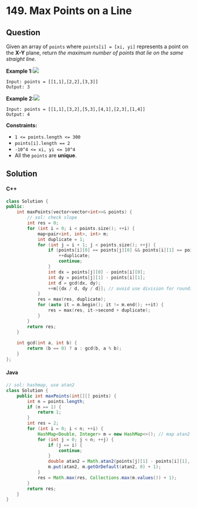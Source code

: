 # 149. Max Points on a Line

## Question

Given an array of `points` where `points[i] = [xi, yi]` represents a point on the **X-Y** plane, return _the maximum number of points that lie on the same straight line_.

**Example 1:**![](https://assets.leetcode.com/uploads/2021/02/25/plane1.jpg)

```
Input: points = [[1,1],[2,2],[3,3]]
Output: 3
```

**Example 2:**![](https://assets.leetcode.com/uploads/2021/02/25/plane2.jpg)

```
Input: points = [[1,1],[3,2],[5,3],[4,1],[2,3],[1,4]]
Output: 4
```

**Constraints:**

* `1 <= points.length <= 300`
* `points[i].length == 2`
* `-10^4 <= xi, yi <= 10^4`
* All the `points` are **unique**.

## Solution

#### C++

```cpp
class Solution {
public:
    int maxPoints(vector<vector<int>>& points) {
        // sol: check slope
        int res = 0;
        for (int i = 0; i < points.size(); ++i) {
            map<pair<int, int>, int> m;
            int duplicate = 1;
            for (int j = i + 1; j < points.size(); ++j) {
                if (points[i][0] == points[j][0] && points[i][1] == points[j][1]) {
                    ++duplicate;
                    continue;
                } 
                int dx = points[j][0] - points[i][0];
                int dy = points[j][1] - points[i][1];
                int d = gcd(dx, dy);
                ++m[{dx / d, dy / d}]; // avoid use division for rounding error
            }
            res = max(res, duplicate);
            for (auto it = m.begin(); it != m.end(); ++it) {
                res = max(res, it->second + duplicate);
            }
        }
        return res;
    }
    
    int gcd(int a, int b) {
        return (b == 0) ? a : gcd(b, a % b);
    }
};
```

#### Java

```java
// sol: hashmap, use atan2
class Solution {
    public int maxPoints(int[][] points) {
        int n = points.length;
        if (n == 1) {
            return 1;
        }
        int res = 2;
        for (int i = 0; i < n; ++i) {
            HashMap<Double, Integer> m = new HashMap<>(); // map atan2 to freq
            for (int j = 0; j < n; ++j) {
                if (j == i) {
                    continue;
                }
                double atan2 = Math.atan2(points[j][1] - points[i][1], points[j][0] - points[i][0]);
                m.put(atan2, m.getOrDefault(atan2, 0) + 1);
            }
            res = Math.max(res, Collections.max(m.values()) + 1);
        }
        return res;
    }
}
```
